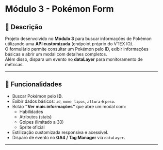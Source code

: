 # Módulo 3 - Pokémon Form

## 📌 Descrição
Projeto desenvolvido no **Módulo 3** para buscar informações de Pokémon utilizando uma **API customizada** (endpoint próprio do VTEX IO).  
O formulário permite consultar um Pokémon pelo ID, exibir informações básicas e abrir um modal com detalhes completos.  
Além disso, dispara um evento no **dataLayer** para monitoramento de métricas.

---

## 🚀 Funcionalidades
- Buscar Pokémon pelo **ID**.
- Exibir dados básicos: `id`, `nome`, `tipos`, `altura` e `peso`.
- Botão **"Ver mais informações"** que abre um modal com:
  - Habilidades
  - Atributos (stats)
  - Golpes (limitado a 30)
  - Sprite oficial
- Estilização customizada responsiva e acessível.
- Disparo de evento no **GA4 / Tag Manager** via `dataLayer`.

---